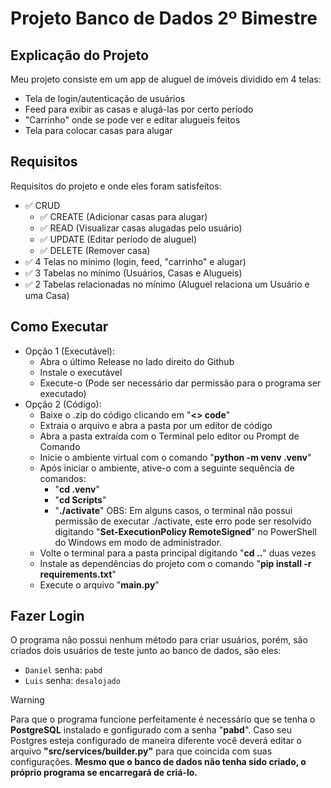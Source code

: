 # Projeto Banco de Dados 2º Bimestre
## Explicação do Projeto
Meu projeto consiste em um app de aluguel de imóveis dividido em 4 telas:
- Tela de login/autenticação de usuários
- Feed para exibir as casas e alugá-las por certo período
- "Carrinho" onde se pode ver e editar alugueis feitos
- Tela para colocar casas para alugar

## Requisitos
Requisitos do projeto e onde eles foram satisfeitos:
- :white_check_mark: CRUD
  - :white_check_mark: CREATE (Adicionar casas para alugar)
  - :white_check_mark: READ (Visualizar casas alugadas pelo usuário)
  - :white_check_mark: UPDATE (Editar período de aluguel)
  - :white_check_mark: DELETE (Remover casa)
- :white_check_mark: 4 Telas no mínimo (login, feed, "carrinho" e alugar)
- :white_check_mark: 3 Tabelas no mínimo (Usuários, Casas e Alugueis)
- :white_check_mark: 2 Tabelas relacionadas no mínimo (Aluguel relaciona um Usuário e uma Casa)

## Como Executar
- Opção 1 (Executável):
  - Abra o último Release no lado direito do Github
  - Instale o executável
  - Execute-o (Pode ser necessário dar permissão para o programa ser executado)
- Opção 2 (Código):
  - Baixe o .zip do código clicando em "**<> code**"
  - Extraia o arquivo e abra a pasta por um editor de código
  - Abra a pasta extraída com o Terminal pelo editor ou Prompt de Comando
  - Inicie o ambiente virtual com o comando "**python -m venv .venv**"
  - Após iniciar o ambiente, ative-o com a seguinte sequência de comandos:
    - "**cd .venv**"
    - "**cd Scripts**"
    - "**./activate**"
    OBS: Em alguns casos, o terminal não possui permissão de executar ./activate, este erro pode ser resolvido digitando "**Set-ExecutionPolicy RemoteSigned**" no PowerShell do Windows em modo de administrador.
  - Volte o terminal para a pasta principal digitando "**cd ..**" duas vezes
  - Instale as dependências do projeto com o comando "**pip install -r requirements.txt**"
  - Execute o arquivo "**main.py**"

## Fazer Login
O programa não possui nenhum método para criar usuários, porém, são criados dois usuários de teste junto ao banco de dados, são eles:
- `Daniel` senha: `pabd`
- `Luis` senha: `desalojado`

> [!WARNING]  
> Para que o programa funcione perfeitamente é necessário que se tenha o **PostgreSQL** instalado e gonfigurado com a senha "**pabd**". Caso seu Postgres esteja configurado de maneira diferente você deverá editar o arquivo **"src/services/builder.py"** para que coincida com suas configurações. **Mesmo que o banco de dados não tenha sido criado, o próprio programa se encarregará de criá-lo.**